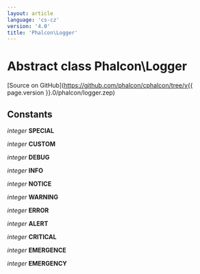 ```yaml
---
layout: article
language: 'cs-cz'
version: '4.0'
title: 'Phalcon\Logger'
---
```

# Abstract class **Phalcon\Logger**

[Source on GitHub](https://github.com/phalcon/cphalcon/tree/v{{ page.version }}.0/phalcon/logger.zep)

## Constants

*integer* **SPECIAL**

*integer* **CUSTOM**

*integer* **DEBUG**

*integer* **INFO**

*integer* **NOTICE**

*integer* **WARNING**

*integer* **ERROR**

*integer* **ALERT**

*integer* **CRITICAL**

*integer* **EMERGENCE**

*integer* **EMERGENCY**